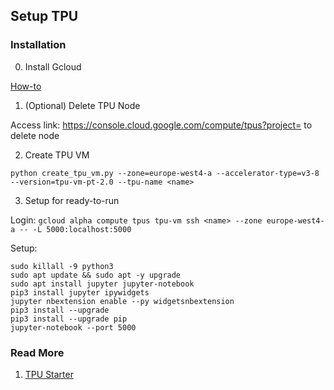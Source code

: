 ## Setup TPU

### Installation
0. Install Gcloud

[How-to](https://cloud.google.com/sdk/docs/install)

1. (Optional) Delete TPU Node

Access link: https://console.cloud.google.com/compute/tpus?project=<project-name> to delete node

2. Create TPU VM

```python create_tpu_vm.py --zone=europe-west4-a --accelerator-type=v3-8 --version=tpu-vm-pt-2.0 --tpu-name <name>```

3. Setup for ready-to-run

Login: ```gcloud alpha compute tpus tpu-vm ssh <name> --zone europe-west4-a -- -L 5000:localhost:5000```

Setup: 
```
sudo killall -9 python3
sudo apt update && sudo apt -y upgrade 
sudo apt install jupyter jupyter-notebook 
pip3 install jupyter ipywidgets
jupyter nbextension enable --py widgetsnbextension
pip3 install --upgrade
pip3 install --upgrade pip
jupyter-notebook --port 5000
```

### Read More

1. [TPU Starter](https://github.com/ayaka14732/tpu-starter)